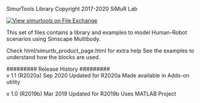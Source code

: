 SimurTools Library
Copyright 2017-2020 SiMuR Lab


[![View simurtools on File Exchange](https://www.mathworks.com/matlabcentral/images/matlab-file-exchange.svg)](https://es.mathworks.com/matlabcentral/fileexchange/80140-simurtools)

This set of files contains a library and examples to model 
Human-Robot scenarios using Simscape Multibody. 

Check html/simurtb_product_page.html for extra help
See the examples to understand how the blocks are used.


#########  Release History  #########  
v 1.1 (R2020a)	Sep 2020      Updated for R2020a
                              Made available in Adds-on utility

v 1.0 (R2019b)	Mar 2019      Updated for R2019b
                              Uses MATLAB Project
